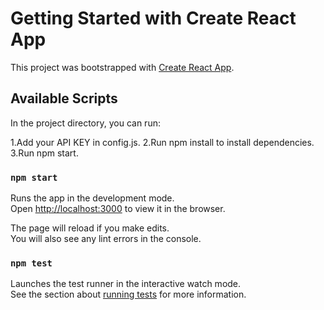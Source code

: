 # Getting Started with Create React App

This project was bootstrapped with [Create React App](https://github.com/facebook/create-react-app).

## Available Scripts

In the project directory, you can run:

1.Add your API KEY in config.js.
2.Run npm install to install dependencies.
3.Run npm start.

### `npm start`

Runs the app in the development mode.\
Open [http://localhost:3000](http://localhost:3000) to view it in the browser.

The page will reload if you make edits.\
You will also see any lint errors in the console.



### `npm test`

Launches the test runner in the interactive watch mode.\
See the section about [running tests](https://facebook.github.io/create-react-app/docs/running-tests) for more information.

